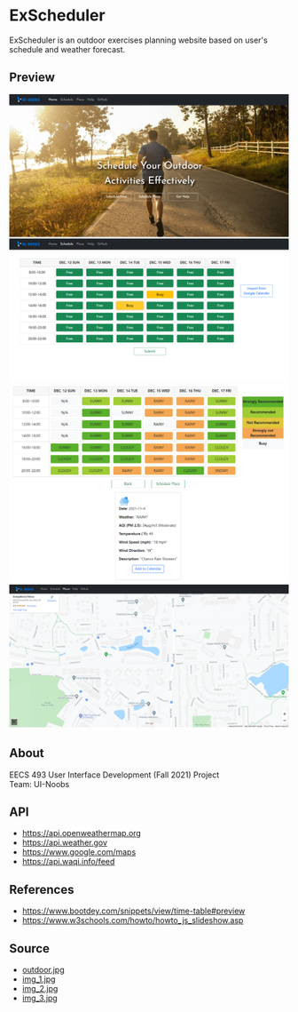 # ExScheduler
ExScheduler is an outdoor exercises planning website based on user's schedule and weather forecast.  
## Preview
<img src="assets/p_1.png"/>  
<img src="assets/p_2.png"/>  
<img src="assets/p_3.png"/>  
<img src="assets/p_4.png"/>  


## About
EECS 493 User Interface Development (Fall 2021) Project  
Team: UI-Noobs
## API
- https://api.openweathermap.org
- https://api.weather.gov
- https://www.google.com/maps
- https://api.waqi.info/feed

## References
- https://www.bootdey.com/snippets/view/time-table#preview
- https://www.w3schools.com/howto/howto_js_slideshow.asp

## Source
- <a href="https://thefatkidinside.com/indoor-exercise-vs-outdoor-exercise/">outdoor.jpg</a>
- <a href="http://www.kcchampionperformance.com/news/2016/10/3/tips-for-outdoor-exercise-during-the-fall">img_1.jpg</a>
- <a href="https://www.nbcnews.com/better/health/what-you-need-know-taking-your-run-outdoors-ncna872491">img_2.jpg</a>
- <a href="https://www.google.com/search?hl=en&tbs=simg:CAQSgQIJClqTnan-dmoa9QELEKjU2AQaAghDDAsQsIynCBo5CjcIBBITrza1Brsw_1jyXGwDtDfoq2gPiJhoaqjAcUezedCAd_1n6B6i7CcvyFabetof67_11AgBTAEDAsQjq7-CBoKCggIARIE-CzQbgwLEJ3twQkaiwEKFwoDZnVu2qWI9gMMCgovbS8wZHM5OWxoChkKB2xlaXN1cmXapYj2AwoKCC9tLzA0ZzNyChoKB2pvZ2dpbmfapYj2AwsKCS9tLzAxc3l4ZwoeCgtmb3IgcnVubmluZ9qliPYDCwoJL2EvZzg3anB4ChkKBmFjdGl2ZdqliPYDCwoJL2EvN2NwaDN3DA&sxsrf=AOaemvLf7GjyoD2Rnc38jLR1pC32F7KzRA:1638319488432&q=encourage+physical+activity&tbm=isch&sa=X&ved=2ahUKEwiXvovZr8H0AhXHQs0KHeWSCacQwg4oAHoECAEQNQ&biw=1276&bih=654&dpr=1.44#imgrc=1hO8EyomPuV_wM">img_3.jpg</a>



